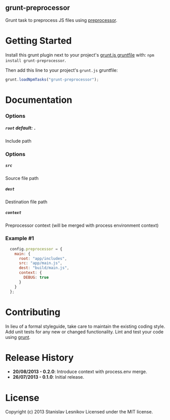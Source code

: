 grunt-preprocessor
------------------

Grunt task to preprocess JS files using [preprocessor](https://github.com/dcodeIO/Preprocessor.js).

Getting Started
===============

Install this grunt plugin next to your project's [grunt.js gruntfile][getting_started] with: `npm install grunt-preprocessor`.

Then add this line to your project's `grunt.js` gruntfile:

```javascript
grunt.loadNpmTasks("grunt-preprocessor");
```

[getting_started]: https://github.com/gruntjs/grunt/wiki/Getting-started
[grunt]: http://gruntjs.com

Documentation
=============

### Options

##### `root` _default_: `.`
Include path

### Options

##### `src`
Source file path

##### `dest`
Destination file path

##### `context`
Preprocessor context (will be merged with process environment context)

### Example #1

```javascript
  config.preprocessor = {
    main: {
      root: "app/includes",
      src: "app/main.js",
      dest: "build/main.js",
      context: {
        DEBUG: true
      }
    }
  };
```

Contributing
============

In lieu of a formal styleguide, take care to maintain the existing coding style. Add unit tests for any new or changed functionality. Lint and test your code using [grunt][grunt].

Release History
===============
*   __20/08/2013 - 0.2.0__: Introduce context with process.env merge.
*   __26/07/2013 - 0.1.0__: Initial release.

License
=======

Copyright (c) 2013 Stanislav Lesnikov
Licensed under the MIT license.
